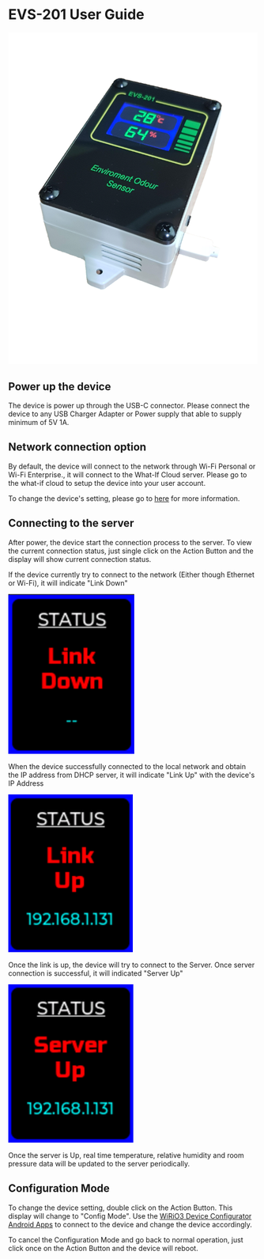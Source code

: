 # EVS-201 User Guide

![EVS-101](picture/EVS201_device.png)

## Power up the device
The device is power up through the USB-C connector. Please connect the device to any USB Charger Adapter or Power supply that able to supply minimum of 5V 1A.

## Network connection option
By default, the device will connect to the network through Wi-Fi Personal or Wi-Fi Enterprise., it will connect to the What-If Cloud server. Please go to the what-if cloud to setup the device into your user account.

To change the device's setting, please go to [here](#ConfigMode) for more information.

## Connecting to the server
After power, the device start the connection process to the server. To view the current connection status, just single click on the Action Button and the display will show current connection status.

If the device currently try to connect to the network (Either though Ethernet or Wi-Fi), it will indicate "Link Down"

![Display Link Down](picture/EVS201_Disp_Linkdown.png)

When the device successfully connected to the local network and obtain the IP address from DHCP server, it will indicate "Link Up" with the device's IP Address

![Display Link Up](picture/EVS201_Disp_LinkUp.png)

Once the link is up, the device will try to connect to the Server. Once server connection is successful, it will indicated "Server Up"

![Display Server Up](picture/EVS201_Disp_ServerUp.png)

Once the server is Up, real time temperature, relative humidity and room pressure data will be updated to the server periodically.

## Configuration Mode
<a name="ConfigMode"></a>
To change the device setting, double click on the Action Button. This display will change to "Config Mode". Use the [WiRiO3 Device Configurator Android Apps](pdf/WiRIO3%20Device%20Configuration%20Manual.pdf) to connect to the device and change the device accordingly. 

To cancel the Configuration Mode and go back to normal operation, just click once on the Action Button and the device will reboot.